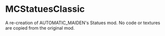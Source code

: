 # MCStatuesClassic
A re-creation of AUTOMATIC_MAIDEN's Statues mod.
No code or textures are copied from the original mod.
